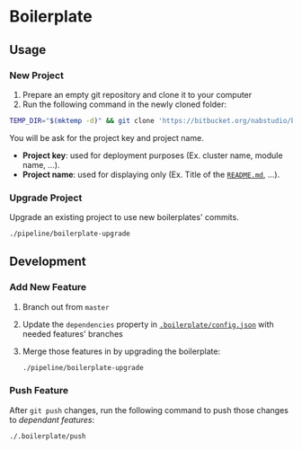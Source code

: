 # Boilerplate

## Usage

### New Project

1. Prepare an empty git repository and clone it to your computer
2. Run the following command in the newly cloned folder:

```bash
TEMP_DIR="$(mktemp -d)" && git clone 'https://bitbucket.org/nabstudio/boilerplates' "${TEMP_DIR}" && "${TEMP_DIR}/pipeline/boilerplate-init" && rm -rf "${TEMP_DIR}"
```

You will be ask for the project key and project name.

- **Project key**: used for deployment purposes (Ex. cluster name, module name, ...).
- **Project name**: used for displaying only (Ex. Title of the [`README.md`](../README.md), ...).

### Upgrade Project

Upgrade an existing project to use new boilerplates' commits.

```bash
./pipeline/boilerplate-upgrade
```

## Development

### Add New Feature

1. Branch out from `master`
2. Update the `dependencies` property in [`.boilerplate/config.json`](./config.json) with needed features' branches
3. Merge those features in by upgrading the boilerplate:

   ```bash
   ./pipeline/boilerplate-upgrade
   ```

### Push Feature

After `git push` changes, run the following command to push those changes to _dependant features_:

```bash
./.boilerplate/push
```
